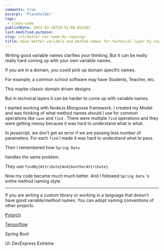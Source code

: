 ```yaml
---
comments: true
excerpt: 'Placeholder' 
tags:
 - clean-code
publishDate: 2023-03-18T20:52:08.052481
last-modified-purpose:
slug: /v1/better-var-name-by-copying/
title: Have better variable and method names for technical layer by copying others
---
```


Writing good variable names clarifies your thinking. But it can be really really hard coming up with your own variable names.

If you are in a domain, you could pick up domain specific names.

For example, a common school software may have Students, Teacher, etc.

This maybe classic domain driven designs.

But in technical layers it can be harder to come up with variable names.

I started working with NodeJs Mongoose framework. I created my Model and was thinking of what method names should I use for common operations like `save` and `find` . There were multiple `find` operations and they were getting messy because it was hard to understand what is what.

In javascript, we don’t get an error if we are passing less number of parameters. For each `find` I made it was hard to understand what to pass.

Then I remembered how `Spring Data`

handles the same problem.

They use `findBy{Attribute}And{AnotherAttribute}`.

Now my code became much much better. And I followed `Spring Data` 's entire method naming style.

---

If you are writing a custom library or working in a language that doesn’t have good variable/method names. You can adopt naming conventions of other projects.

[Pytorch](https://pytorch.org/)

[Tensorflow](https://www.tensorflow.org/)

Spring Boot

UI: DevExpress Extreme